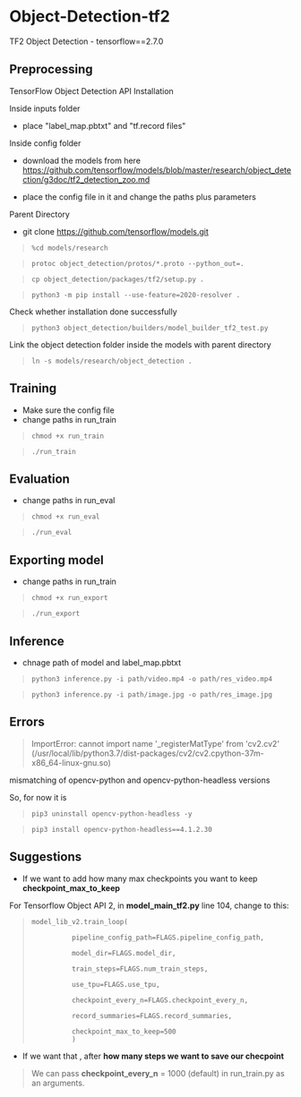 # Object-Detection-tf2

TF2 Object Detection - tensorflow==2.7.0

## Preprocessing

TensorFlow Object Detection API Installation

Inside inputs folder

* place "label_map.pbtxt" and "tf.record files"

Inside config folder

* download the models from here https://github.com/tensorflow/models/blob/master/research/object_detection/g3doc/tf2_detection_zoo.md

* place the config file in it and change the paths plus parameters

Parent Directory

* git clone https://github.com/tensorflow/models.git

> `%cd models/research`

> `protoc object_detection/protos/*.proto --python_out=.`

> `cp object_detection/packages/tf2/setup.py .`

> `python3 -m pip install --use-feature=2020-resolver .`

Check whether installation done successfully

> `python3 object_detection/builders/model_builder_tf2_test.py`

Link the object detection folder inside the models with parent directory

> `ln -s models/research/object_detection .`

## Training

* Make sure the config file
* change paths in run_train

> `chmod +x run_train`

> `./run_train`

## Evaluation

* change paths in run_eval

> `chmod +x run_eval`

> `./run_eval`

## Exporting model

* change paths in run_train

> `chmod +x run_export`

> `./run_export`

## Inference

* chnage path of model and label_map.pbtxt

> `python3 inference.py -i path/video.mp4 -o path/res_video.mp4`

> `python3 inference.py -i path/image.jpg -o path/res_image.jpg`

## Errors

> ImportError: cannot import name '_registerMatType' from 'cv2.cv2' (/usr/local/lib/python3.7/dist-packages/cv2/cv2.cpython-37m-x86_64-linux-gnu.so)

mismatching of opencv-python and opencv-python-headless versions

So, for now it is

> `pip3 uninstall opencv-python-headless -y`

> `pip3 install opencv-python-headless==4.1.2.30`

## Suggestions

* If we want to add how many max checkpoints you want to keep **checkpoint_max_to_keep** 

For Tensorflow Object API 2, in **model_main_tf2.py** line 104, change to this:

>     model_lib_v2.train_loop(
>
>               pipeline_config_path=FLAGS.pipeline_config_path,
>          
>               model_dir=FLAGS.model_dir,
>          
>               train_steps=FLAGS.num_train_steps,
>         
>               use_tpu=FLAGS.use_tpu,
>         
>               checkpoint_every_n=FLAGS.checkpoint_every_n,
>         
>               record_summaries=FLAGS.record_summaries,
>         
>               checkpoint_max_to_keep=500
>               )

* If we want that , after **how many steps we want to save our checpoint**

> We can pass **checkpoint_every_n** = 1000 (default) in run_train.py as an arguments. 
